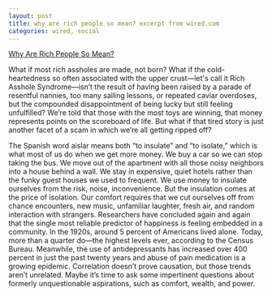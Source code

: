 ```yaml
---
layout: post
title: why are rich people so mean? excerpt from wired.com
categories: wired, social
---
```

[Why Are Rich People So Mean?](https://www.wired.com/story/why-are-rich-people-so-mean/#intcid=recommendations_wired-right-rail-popular_ed986e5c-2526-45d2-b388-9f41aef89143_cral-top1-3)

What if most rich assholes are made, not born? What if the cold-heartedness so often associated with the upper crust—let's call it Rich Asshole Syndrome—isn’t the result of having been raised by a parade of resentful nannies, too many sailing lessons, or repeated caviar overdoses, but the compounded disappointment of being lucky but still feeling unfulfilled? We’re told that those with the most toys are winning, that money represents points on the scoreboard of life. But what if that tired story is just another facet of a scam in which we’re all getting ripped off?

The Spanish word aislar means both “to insulate” and “to isolate,” which is what most of us do when we get more money. We buy a car so we can stop taking the bus. We move out of the apartment with all those noisy neighbors into a house behind a wall. We stay in expensive, quiet hotels rather than the funky guest houses we used to frequent. We use money to insulate ourselves from the risk, noise, inconvenience. But the insulation comes at the price of isolation. Our comfort requires that we cut ourselves off from chance encounters, new music, unfamiliar laughter, fresh air, and random interaction with strangers. Researchers have concluded again and again that the single most reliable predictor of happiness is feeling embedded in a community. In the 1920s, around 5 percent of Americans lived alone. Today, more than a quarter do—the highest levels ever, according to the Census Bureau. Meanwhile, the use of antidepressants has increased over 400 percent in just the past twenty years and abuse of pain medication is a growing epidemic. Correlation doesn’t prove causation, but those trends aren’t unrelated. Maybe it’s time to ask some impertinent questions about formerly unquestionable aspirations, such as comfort, wealth, and power.
